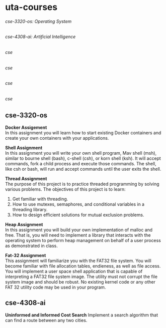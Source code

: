# uta-courses

###### cse-3320-os: Operating System
###### cse-4308-ai: Artificial Intelligence
###### cse
###### cse
###### cse
###### cse


## cse-3320-os

**Docker Assigement**  
In this assignment you will learn how to start existing Docker containers and create your own containers with your applications.

**Shell Assignment**  
In this assignment you will write your own shell program, Mav shell (msh), similar to bourne shell (bash), c-shell (csh), or korn shell 
(ksh). It will accept commands, fork a child process and execute those commands. The shell, like csh or bash, will run and accept 
commands until the user exits the shell.

**Thread Assignment**  
The purpose of this project is to practice threaded programming by solving various
problems. The objectives of this project is to learn:
1. Get familiar with threading.
2. How to use mutexes, semaphores, and conditional variables in a threading library.
3. How to design efficient solutions for mutual exclusion problems.

**Heap Assignment**  
In this assignment you will build your own implementation of malloc and free. That is, you will need to implement a library that 
interacts with the operating system to perform heap management on behalf of a user process as demonstrated in class. 

**Fat-32 Assignment**  
This assignment will familiarize you with the FAT32 file system. You will become familiar with file allocation tables, endieness, as well as file access. You will implement a user space shell application that is capable of interpreting a FAT32 file system image. The utility must not corrupt the file system image and should be robust. No existing kernel code or any other FAT 32 utility code may be used in your program.  

## cse-4308-ai  
**Uninformed and Informed Cost Search**
Implement a search algorithm that can find a route between any two cities.


